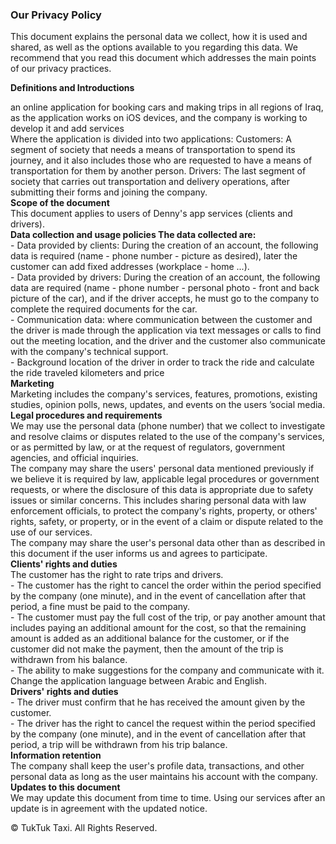 ### Our Privacy Policy

This document explains the personal data we collect, how it is used and shared, as well as the options available to you regarding this data. We recommend that you read this document which addresses the main points of our privacy practices.

**Definitions and Introductions**

an online application for booking cars and making trips in all regions of Iraq, as the application works on iOS  devices, and the company is working to develop it and add services  
Where the application is divided into two applications: Customers: A segment of society that needs a means of transportation to spend its journey, and it also includes those who are requested to have a means of transportation for them by another person. Drivers: The last segment of society that carries out transportation and delivery operations, after submitting their forms and joining the company.  
**Scope of the document**  
This document applies to users of Denny's app services (clients and drivers).  
**Data collection and usage policies The data collected are:**  
\- Data provided by clients: During the creation of an account, the following data is required (name - phone number - picture as desired), later the customer can add fixed addresses (workplace - home ...).  
\- Data provided by drivers: During the creation of an account, the following data are required (name - phone number - personal photo - front and back picture of the car), and if the driver accepts, he must go to the company to complete the required documents for the car.  
\- Communication data: where communication between the customer and the driver is made through the application via text messages or calls to find out the meeting location, and the driver and the customer also communicate with the company's technical support.  
\- Background location of the driver in order to track the ride and calculate the ride traveled kilometers and price  
**Marketing**  
Marketing includes the company's services, features, promotions, existing studies, opinion polls, news, updates, and events on the users ’social media.  
**Legal procedures and requirements**  
We may use the personal data (phone number) that we collect to investigate and resolve claims or disputes related to the use of the company's services, or as permitted by law, or at the request of regulators, government agencies, and official inquiries.  
The company may share the users' personal data mentioned previously if we believe it is required by law, applicable legal procedures or government requests, or where the disclosure of this data is appropriate due to safety issues or similar concerns. This includes sharing personal data with law enforcement officials, to protect the company's rights, property, or others' rights, safety, or property, or in the event of a claim or dispute related to the use of our services.  
The company may share the user's personal data other than as described in this document if the user informs us and agrees to participate.  
**Clients' rights and duties**  
The customer has the right to rate trips and drivers.  
\- The customer has the right to cancel the order within the period specified by the company (one minute), and in the event of cancellation after that period, a fine must be paid to the company.  
\- The customer must pay the full cost of the trip, or pay another amount that includes paying an additional amount for the cost, so that the remaining amount is added as an additional balance for the customer, or if the customer did not make the payment, then the amount of the trip is withdrawn from his balance.  
\- The ability to make suggestions for the company and communicate with it. Change the application language between Arabic and English.  
**Drivers' rights and duties**  
\- The driver must confirm that he has received the amount given by the customer.  
\- The driver has the right to cancel the request within the period specified by the company (one minute), and in the event of cancellation after that period, a trip will be withdrawn from his trip balance.  
**Information retention**  
The company shall keep the user's profile data, transactions, and other personal data as long as the user maintains his account with the company.  
**Updates to this document**  
We may update this document from time to time. Using our services after an update is in agreement with the updated notice.

© TukTuk Taxi. All Rights Reserved.
